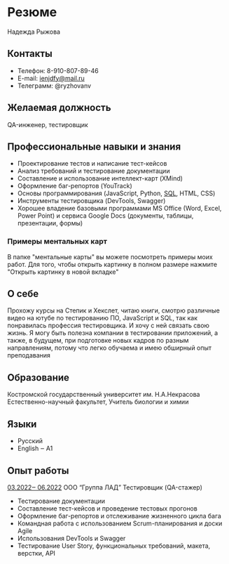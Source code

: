 # Резюме 
Надежда Рыжова

## Контакты

- Телефон: 8-910-807-89-46
- E-mail: ienjdfy@mail.ru
- Телеграмм: @ryzhovanv

## Желаемая должность
QA-инженер, тестировщик

## Профессиональные навыки и знания
-	Проектирование тестов и написание тест-кейсов
-	Анализ требований и тестирование документации
-	Составление и использование интеллект-карт (XMind)
-	Оформление баг-репортов (YouTrack)
-	Основы программирования (JavaScript, Python, [SQL](https://drive.google.com/file/d/1GJLsz1-uf1tW8qNiIbCVZxGlhrW3LM-S/view?usp=sharing), HTML, CSS)
-	Инструменты тестировщика (DevTools, Swagger)
-	Хорошее владение базовыми программами MS Office (Word, Excel, Power Point) и сервиса Google Docs (документы, таблицы, презентации, формы)

### Примеры ментальных карт
В папке "ментальные карты" вы можете посмотреть примеры моих работ. Для того, чтобы открыть картинку в полном размере нажмите "Открыть картинку в новой вкладке"

## О себе
Прохожу курсы на Степик и Хекслет, читаю книги, смотрю различные видео на ютубе по тестированию ПО, JavaScript и SQL, так как понравилась профессия тестировщика. И хочу с ней связать свою жизнь.
Я могу быть полезна компании в тестировании приложений, а также, в будущем, при подготовке новых кадров по разным направлениям, потому что легко обучаема и имею обширный опыт преподавания

## Образование
Костромской государственный университет им. Н.А.Некрасова
Естественно-научный факультет, Учитель биологии и химии

## Языки
- Русский
- English ‒ А1 

## Опыт работы
[03.2022‒ 06.2022](https://drive.google.com/file/d/1QkXy8FI8lwK4BnQyuCyc-t-3y6EW3WMm/view?usp=sharing)
ООО “Группа ЛАД”
Тестировщик (QA-стажер)
-	Тестирование документации 
-	Составление тест-кейсов и проведение тестовых прогонов
-	Оформление баг-репортов и отслеживание жизненного цикла бага
-	Командная работа с использованием Scrum-планирования и доски Agile
-	Использования DevTools и Swagger
-	Тестирование User Story, функциональных требований, макета, верстки, API
